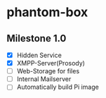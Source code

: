 # phantom-box

## Milestone 1.0

  * [x] Hidden Service
  * [x] XMPP-Server(Prosody)
  * [ ] Web-Storage for files
  * [ ] Internal Mailserver
  * [ ] Automatically build Pi image
